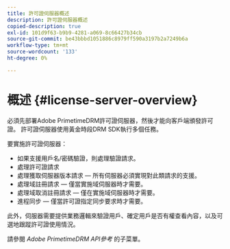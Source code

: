 ```yaml
---
title: 許可證伺服器概述
description: 許可證伺服器概述
copied-description: true
exl-id: 101d9f63-b9b9-4281-a069-8c66427b34cb
source-git-commit: be43bbbd1051886c8979ff590a3197b2a7249b6a
workflow-type: tm+mt
source-wordcount: '133'
ht-degree: 0%

---
```


# 概述 {#license-server-overview}

必須先部署Adobe PrimetimeDRM許可證伺服器，然後才能向客戶端頒發許可證。 許可證伺服器使用黃金時段DRM SDK執行多個任務。

要實施許可證伺服器：

* 如果支援用戶名/密碼驗證，則處理驗證請求。
* 處理許可證請求
* 處理獲取伺服器版本請求 — 所有伺服器必須實現對此類請求的支援。
* 處理域註冊請求 — 僅當實施域伺服器時才需要。
* 處理域取消註冊請求 — 僅在實施域伺服器時才需要。
* 進程同步 — 僅當許可證指定同步要求時才需要。

此外，伺服器需要提供業務邏輯來驗證用戶、確定用戶是否有權查看內容，以及可選地跟蹤許可證使用情況。

請參閱 *Adobe PrimetimeDRM API參考* 的子菜單。
